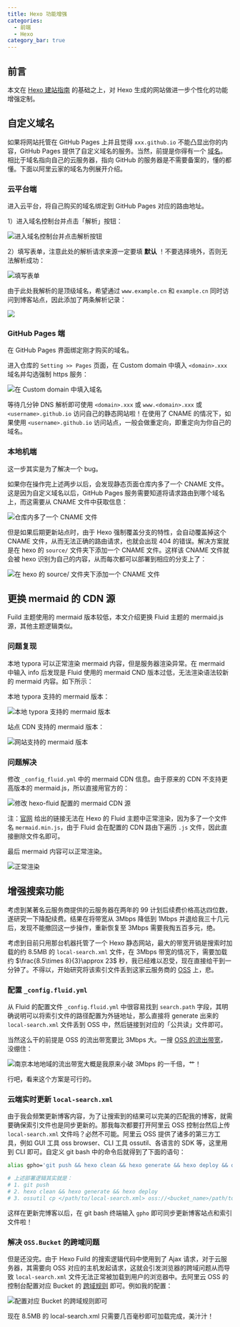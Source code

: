 ```yaml
---
title: Hexo 功能增强
categories:
  - 前端
  - Hexo
category_bar: true
---
```


## 前言

本文在 [Hexo 建站指南](https://blog.dwj601.cn/FrontEnd/Hexo/build-your-own-website-with-hexo/) 的基础之上，对 Hexo 生成的网站做进一步个性化的功能增强定制。

## 自定义域名

如果将网站托管在 GitHub Pages 上并且觉得 `xxx.github.io` 不能凸显出你的内容，GitHub Pages 提供了自定义域名的服务。当然，前提是你得有一个 [域名](https://wanwang.aliyun.com/domain/)。相比于域名指向自己的云服务器，指向 GitHub 的服务器是不需要备案的，懂的都懂。下面以阿里云家的域名为例展开介绍。

### 云平台端

进入云平台，将自己购买的域名绑定到 GitHub Pages 对应的路由地址。

1）进入域名控制台并点击「解析」按钮：

![进入域名控制台并点击解析按钮](https://dwj-oss.oss-cn-nanjing.aliyuncs.com/images/202403101115508.png)

2）填写表单，注意此处的解析请求来源一定要填 **默认** ！不要选择境外，否则无法解析成功：

![填写表单](https://dwj-oss.oss-cn-nanjing.aliyuncs.com/images/202403101120914.png)

由于此处我解析的是顶级域名，希望通过 `www.example.cn` 和 `example.cn` 同时访问到博客站点，因此添加了两条解析记录：

![](https://dwj-oss.oss-cn-nanjing.aliyuncs.com/images/202403101117553.png)

### GitHub Pages 端

在 GitHub Pages 界面绑定刚才购买的域名。

进入仓库的 `Setting >> Pages` 页面，在 Custom domain 中填入 `<domain>.xxx` 域名并勾选强制 https 服务：

![在 Custom domain 中填入域名](https://dwj-oss.oss-cn-nanjing.aliyuncs.com/images/202403101124296.png)

等待几分钟 DNS 解析即可使用 `<domain>.xxx` 或 `www.<domain>.xxx` 或 `<username>.github.io` 访问自己的静态网站啦！在使用了 CNAME 的情况下，如果使用 `<username>.github.io` 访问站点，一般会做重定向，即重定向为你自己的域名。

### 本地机端

这一步其实是为了解决一个 bug。

如果你在操作完上述两步以后，会发现静态页面仓库内多了一个 CNAME 文件。这是因为自定义域名以后，GitHub Pages 服务需要知道将请求路由到哪个域名上，而这需要从 CNAME 文件中获取信息：

![仓库内多了一个 CNAME 文件](https://dwj-oss.oss-cn-nanjing.aliyuncs.com/images/202403101223383.png)

但是如果后期更新站点时，由于 Hexo 强制覆盖分支的特性，会自动覆盖掉这个 CNAME 文件，从而无法正确的路由请求，也就会出现 404 的错误。解决方案就是在 hexo 的 `source/` 文件夹下添加一个 CNAME 文件。这样该 CNAME 文件就会被 hexo 识别为自己的内容，从而每次都可以部署到相应的分支上了：

![在 hexo 的 source/ 文件夹下添加一个 CNAME 文件](https://dwj-oss.oss-cn-nanjing.aliyuncs.com/images/202403101140516.png)

## 更换 mermaid 的 CDN 源

Fuild 主题使用的 mermaid 版本较低，本文介绍更换 Fluid 主题的 mermaid.js 源，其他主题逻辑类似。

### 问题复现

本地 typora 可以正常渲染 mermaid 内容，但是服务器渲染异常。在 mermaid 中输入 info 后发现是 Fluid 使用的 mermaid CND 版本过低，无法渲染语法较新的 mermaid 内容。如下所示：

本地 typora 支持的 mermaid 版本：

![本地 typora 支持的 mermaid 版本](https://dwj-oss.oss-cn-nanjing.aliyuncs.com/images/202409120854588.png)

站点 CDN 支持的 mermaid 版本：

![网站支持的 mermaid 版本](https://dwj-oss.oss-cn-nanjing.aliyuncs.com/images/202409120858955.png)

### 问题解决

修改 `_config_fluid.yml` 中的 mermaid CDN 信息。由于原来的 CDN 不支持更高版本的 mermaid.js，所以直接用官方的：

![修改 hexo-fluid 配置的 mermaid CDN 源](https://dwj-oss.oss-cn-nanjing.aliyuncs.com/images/202409120902191.png)

注：[官网](https://www.jsdelivr.com/package/npm/mermaid?version=10.9.1) 给出的链接无法在 Hexo 的 Fluid 主题中正常渲染，因为多了一个文件名 `mermaid.min.js`，由于 Fluid 会在配置的 CDN 路由下遍历 `.js` 文件，因此直接删除文件名即可。

最后 mermaid 内容可以正常渲染。

![正常渲染](https://dwj-oss.oss-cn-nanjing.aliyuncs.com/images/202409120850752.png)

## 增强搜索功能

考虑到某著名云服务商提供的云服务器在两年的 99 计划后续费价格高达四位数，遂研究一下降配续费。结果在将带宽从 3Mbps 降低到 1Mbps 并退给我三十几元后，发现不能撤回这一步操作，重新恢复至 3Mbps 需要我掏五百多元，绝。

考虑到目前只用那台机器托管了一个 Hexo 静态网站，最大的带宽开销是搜索时加载的约 8.5MB 的 `local-search.xml` 文件，在 3Mbps 带宽的情况下，需要加载约 $\frac{8.5\times 8}{3}\approx 23$ 秒，我已经难以忍受，现在直接给干到一分钟了。不得以，开始研究将该索引文件丢到这家云服务商的 [OSS](https://www.aliyun.com/product/oss?userCode=jpec1z57) 上，悲。

### 配置 `_config.fluid.yml`

从 Fluid 的配置文件 `_config.fluid.yml` 中很容易找到 `search.path` 字段，其明确说明可以将索引文件的路径配置为外链地址，那么直接将 generate 出来的 `local-search.xml` 文件丢到 OSS 中，然后链接到对应的「公共读」文件即可。

当然这么干的前提是 OSS 的流出带宽要比 3Mbps 大。一搜 [OSS 的流出带宽](https://help.aliyun.com/zh/oss/product-overview/limits)，没绷住：

![南京本地地域的流出带宽大概是我原来小破 3Mbps 的一千倍，艹！](https://dwj-oss.oss-cn-nanjing.aliyuncs.com/images/202501192317447.png)

行吧，看来这个方案是可行的。

### 云端实时更新 `local-search.xml`

由于我会频繁更新博客内容，为了让搜索到的结果可以完美的匹配我的博客，就需要确保索引文件也是同步更新的。那我每次都要打开阿里云 OSS 控制台然后上传 `local-search.xml` 文件吗？必然不可能。阿里云 OSS 提供了诸多的第三方工具，例如 GUI 工具 oss browser、CLI 工具 ossutil、各语言的 SDK 等，这里用到 CLI 即可。自定义 git bash 中的命令后就得到了下面的语句：

```bash
alias gpho='git push && hexo clean && hexo generate && hexo deploy && ossutil cp </path/to/local-search.xml> oss://dwj-oss/search-files/'

# 上述部署逻辑其实就是：
# 1. git push
# 2. hexo clean && hexo generate && hexo deploy
# 3. ossutil cp </path/to/local-search.xml> oss://<bucket_name>/path/to/oss_folder/
```

这样在更新完博客以后，在 git bash 终端输入 `gpho` 即可同步更新博客站点和索引文件啦！

### 解决 `OSS.Bucket` 的跨域问题

但是还没完。由于 Hexo Fuild 的搜索逻辑代码中使用到了 Ajax 请求，对于云服务器，其需要向 OSS 对应的主机发起请求，这就会引发浏览器的跨域问题从而导致 `local-search.xml` 文件无法正常被加载到用户的浏览器中。去阿里云 OSS 的控制台配置对应 Bucket 的 [跨域规则](https://help.aliyun.com/zh/oss/user-guide/cors-12/) 即可。例如我的配置：

![配置对应 Bucket 的跨域规则即可](https://dwj-oss.oss-cn-nanjing.aliyuncs.com/images/202501192333282.png)

现在 8.5MB 的 local-search.xml 只需要几百毫秒即可加载完成，美汁汁！
